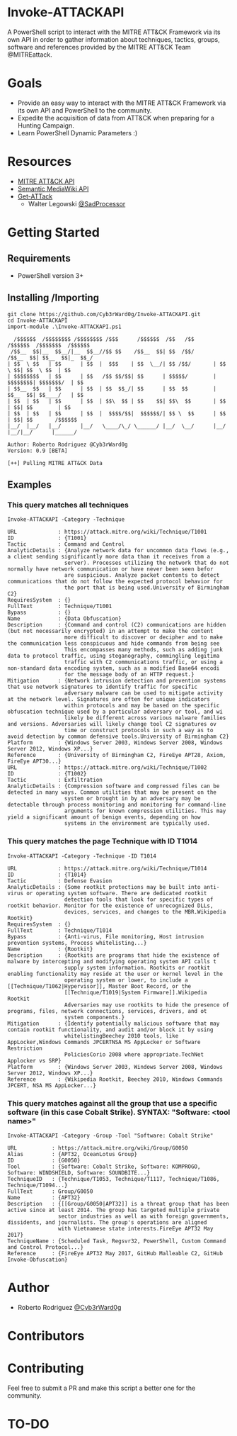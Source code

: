 # Invoke-ATTACKAPI
A PowerShell script to interact with the MITRE ATT&amp;CK Framework via its own API in order to gather information about techniques, 
tactics, groups, software and references provided by the MITRE ATT&CK Team @MITREattack.

# Goals
* Provide an easy way to interact with the MITRE ATT&CK Framework via its own API and PowerShell to the community.
* Expedite the acquisition of data from ATT&CK when preparing for a Hunting Campaign.
* Learn PowerShell Dynamic Parameters :) 

# Resources
* [MITRE ATT&CK API](https://attack.mitre.org/wiki/Using_the_API)
* [Semantic MediaWiki API](https://www.semantic-mediawiki.org/wiki/Help:API)
* [Get-ATTack](https://github.com/SadProcessor/SomeStuff/blob/master/Get-ATTaCK.ps1)
  * Walter Legowski [@SadProcessor](https://twitter.com/SadProcessor) 

# Getting Started

## Requirements
* PowerShell version 3+

## Installing /Importing
```
git clone https://github.com/Cyb3rWard0g/Invoke-ATTACKAPI.git
cd Invoke-ATTACKAPI
import-module .\Invoke-ATTACKAPI.ps1

  /$$$$$$  /$$$$$$$$ /$$$$$$$$ /$$$      /$$$$$$  /$$   /$$        /$$$$$$  /$$$$$$$  /$$$$$$
 /$$__  $$|__  $$__/|__  $$__//$$ $$    /$$__  $$| $$  /$$/       /$$__  $$| $$__  $$|_  $$_/
| $$  \ $$   | $$      | $$  |  $$$    | $$  \__/| $$ /$$/       | $$  \ $$| $$  \ $$  | $$
| $$$$$$$$   | $$      | $$   /$$ $$/$$| $$      | $$$$$/        | $$$$$$$$| $$$$$$$/  | $$
| $$__  $$   | $$      | $$  | $$  $$_/| $$      | $$  $$        | $$__  $$| $$____/   | $$
| $$  | $$   | $$      | $$  | $$\  $$ | $$    $$| $$\  $$       | $$  | $$| $$        | $$
| $$  | $$   | $$      | $$  |  $$$$/$$|  $$$$$$/| $$ \  $$      | $$  | $$| $$       /$$$$$$
|__/  |__/   |__/      |__/   \____/\_/ \______/ |__/  \__/      |__/  |__/|__/      |______/

Author: Roberto Rodriguez @Cyb3rWard0g
Version: 0.9 [BETA]

[++] Pulling MITRE ATT&CK Data

```

## Examples
### This query matches all techniques
```
Invoke-ATTACKAPI -Category -Technique

URL             : https://attack.mitre.org/wiki/Technique/T1001
ID              : {T1001}
Tactic          : Command and Control
AnalyticDetails : {Analyze network data for uncommon data flows (e.g., a client sending significantly more data than it receives from a
                  server). Processes utilizing the network that do not normally have network communication or have never been seen befor
                  are suspicious. Analyze packet contents to detect communications that do not follow the expected protocol behavior for
                  the port that is being used.University of Birmingham C2}
RequiresSystem  : {}
FullText        : Technique/T1001
Bypass          : {}
Name            : {Data Obfuscation}
Description     : {Command and control (C2) communications are hidden (but not necessarily encrypted) in an attempt to make the content
                  more difficult to discover or decipher and to make the communication less conspicuous and hide commands from being see
                  This encompasses many methods, such as adding junk data to protocol traffic, using steganography, commingling legitima
                  traffic with C2 communications traffic, or using a non-standard data encoding system, such as a modified Base64 encodi
                  for the message body of an HTTP request.}
Mitigation      : {Network intrusion detection and prevention systems that use network signatures to identify traffic for specific
                  adversary malware can be used to mitigate activity at the network level. Signatures are often for unique indicators
                  within protocols and may be based on the specific obfuscation technique used by a particular adversary or tool, and wi
                  likely be different across various malware families and versions. Adversaries will likely change tool C2 signatures ov
                  time or construct protocols in such a way as to avoid detection by common defensive tools.University of Birmingham C2}
Platform        : {Windows Server 2003, Windows Server 2008, Windows Server 2012, Windows XP...}
Reference       : {University of Birmingham C2, FireEye APT28, Axiom, FireEye APT30...}
URL             : https://attack.mitre.org/wiki/Technique/T1002
ID              : {T1002}
Tactic          : Exfiltration
AnalyticDetails : {Compression software and compressed files can be detected in many ways. Common utilities that may be present on the
                  system or brought in by an adversary may be detectable through process monitoring and monitoring for command-line
                  arguments for known compression utilities. This may yield a significant amount of benign events, depending on how
                  systems in the environment are typically used.
```
### This query matches the page Technique with ID T1014
```
Invoke-ATTACKAPI -Category -Technique -ID T1014

URL             : https://attack.mitre.org/wiki/Technique/T1014
ID              : {T1014}
Tactic          : Defense Evasion
AnalyticDetails : {Some rootkit protections may be built into anti-virus or operating system software. There are dedicated rootkit
                  detection tools that look for specific types of rootkit behavior. Monitor for the existence of unrecognized DLLs,
                  devices, services, and changes to the MBR.Wikipedia Rootkit}
RequiresSystem  : {}
FullText        : Technique/T1014
Bypass          : {Anti-virus, File monitoring, Host intrusion prevention systems, Process whitelisting...}
Name            : {Rootkit}
Description     : {Rootkits are programs that hide the existence of malware by intercepting and modifying operating system API calls t
                  supply system information. Rootkits or rootkit enabling functionality may reside at the user or kernel level in the
                  operating system or lower, to include a [[Technique/T1062|Hypervisor]], Master Boot Record, or the
                  [[Technique/T1019|System Firmware]].Wikipedia Rootkit
                  Adversaries may use rootkits to hide the presence of programs, files, network connections, services, drivers, and ot
                  system components.}
Mitigation      : {Identify potentially malicious software that may contain rootkit functionality, and audit and/or block it by using
                  whitelistingBeechey 2010 tools, like AppLocker,Windows Commands JPCERTNSA MS AppLocker or Software Restriction
                  PoliciesCorio 2008 where appropriate.TechNet Applocker vs SRP}
Platform        : {Windows Server 2003, Windows Server 2008, Windows Server 2012, Windows XP...}
Reference       : {Wikipedia Rootkit, Beechey 2010, Windows Commands JPCERT, NSA MS AppLocker...}
```

### This query matches against all the group that use a specific software (in this case Cobalt Strike). SYNTAX: "Software: \<tool name>"
```
Invoke-ATTACKAPI -Category -Group -Tool "Software: Cobalt Strike"

URL           : https://attack.mitre.org/wiki/Group/G0050
Alias         : {APT32, OceanLotus Group}
ID            : {G0050}
Tool          : {Software: Cobalt Strike, Software: KOMPROGO, Software: WINDSHIELD, Software: SOUNDBITE...}
TechniqueID   : {Technique/T1053, Technique/T1117, Technique/T1086, Technique/T1094...}
FullText      : Group/G0050
Name          : {APT32}
Description   : {[[Group/G0050|APT32]] is a threat group that has been active since at least 2014. The group has targeted multiple private
                sector industries as well as with foreign governments, dissidents, and journalists. The group's operations are aligned
                with Vietnamese state interests.FireEye APT32 May 2017}
TechniqueName : {Scheduled Task, Regsvr32, PowerShell, Custom Command and Control Protocol...}
Reference     : {FireEye APT32 May 2017, GitHub Malleable C2, GitHub Invoke-Obfuscation}
```

# Author
* Roberto Rodriguez [@Cyb3rWard0g](https://twitter.com/Cyb3rWard0g)
# Contributors
# Contributing
Feel free to submit a PR and make this script a better one for the community.
# TO-DO
